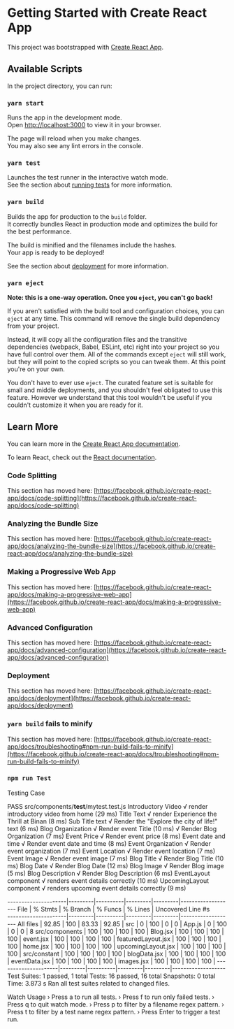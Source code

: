 # Getting Started with Create React App

This project was bootstrapped with [Create React App](https://github.com/facebook/create-react-app).

## Available Scripts

In the project directory, you can run:

### `yarn start`

Runs the app in the development mode.\
Open [http://localhost:3000](http://localhost:3000) to view it in your browser.

The page will reload when you make changes.\
You may also see any lint errors in the console.

### `yarn test`

Launches the test runner in the interactive watch mode.\
See the section about [running tests](https://facebook.github.io/create-react-app/docs/running-tests) for more information.

### `yarn build`

Builds the app for production to the `build` folder.\
It correctly bundles React in production mode and optimizes the build for the best performance.

The build is minified and the filenames include the hashes.\
Your app is ready to be deployed!

See the section about [deployment](https://facebook.github.io/create-react-app/docs/deployment) for more information.

### `yarn eject`

**Note: this is a one-way operation. Once you `eject`, you can't go back!**

If you aren't satisfied with the build tool and configuration choices, you can `eject` at any time. This command will remove the single build dependency from your project.

Instead, it will copy all the configuration files and the transitive dependencies (webpack, Babel, ESLint, etc) right into your project so you have full control over them. All of the commands except `eject` will still work, but they will point to the copied scripts so you can tweak them. At this point you're on your own.

You don't have to ever use `eject`. The curated feature set is suitable for small and middle deployments, and you shouldn't feel obligated to use this feature. However we understand that this tool wouldn't be useful if you couldn't customize it when you are ready for it.

## Learn More

You can learn more in the [Create React App documentation](https://facebook.github.io/create-react-app/docs/getting-started).

To learn React, check out the [React documentation](https://reactjs.org/).

### Code Splitting

This section has moved here: [https://facebook.github.io/create-react-app/docs/code-splitting](https://facebook.github.io/create-react-app/docs/code-splitting)

### Analyzing the Bundle Size

This section has moved here: [https://facebook.github.io/create-react-app/docs/analyzing-the-bundle-size](https://facebook.github.io/create-react-app/docs/analyzing-the-bundle-size)

### Making a Progressive Web App

This section has moved here: [https://facebook.github.io/create-react-app/docs/making-a-progressive-web-app](https://facebook.github.io/create-react-app/docs/making-a-progressive-web-app)

### Advanced Configuration

This section has moved here: [https://facebook.github.io/create-react-app/docs/advanced-configuration](https://facebook.github.io/create-react-app/docs/advanced-configuration)

### Deployment

This section has moved here: [https://facebook.github.io/create-react-app/docs/deployment](https://facebook.github.io/create-react-app/docs/deployment)

### `yarn build` fails to minify

This section has moved here: [https://facebook.github.io/create-react-app/docs/troubleshooting#npm-run-build-fails-to-minify](https://facebook.github.io/create-react-app/docs/troubleshooting#npm-run-build-fails-to-minify)

### `npm run Test`

Testing Case

 PASS  src/components/__test__/mytest.test.js
  Introductory Video
    √ render introductory video from home (29 ms)
  Title Text
    √ render Experience the Thrill at Binan (8 ms)
  Sub Title text
    √ Render the "Explore the city of life!" text (6 ms)
  Blog Organization
    √ Render event Title (10 ms)
    √ Render Blog Organization (7 ms)
  Event Price
    √ Render event price (8 ms)
  Event date and time
    √ Render event date and time (8 ms)
  Event Organization
    √ Render event organization (7 ms)
  Event Location
    √ Render event location (7 ms)
  Event Image
    √ Render event image (7 ms)
  Blog Title
    √ Render Blog Title (10 ms)
  Blog Date
    √ Render Blog Date (12 ms)
  Blog Image
    √ Render Blog image (5 ms)
  Blog Description
    √ Render Blog Description (6 ms)
  EventLayout component
    √ renders event details correctly (10 ms)
  UpcomingLayout component
    √ renders upcoming event details correctly (9 ms)                                                                                                                    
                                                                                                                                                                         
---------------------|---------|----------|---------|---------|-------------------
File                 | % Stmts | % Branch | % Funcs | % Lines | Uncovered Line #s                                                                                        
---------------------|---------|----------|---------|---------|-------------------
All files            |   92.85 |      100 |   83.33 |   92.85 | 
 src                 |       0 |      100 |       0 |       0 | 
  App.js             |       0 |      100 |       0 |       0 | 8
 src/components      |     100 |      100 |     100 |     100 | 
  Blog.jsx           |     100 |      100 |     100 |     100 | 
  event.jsx          |     100 |      100 |     100 |     100 | 
  featuredLayout.jsx |     100 |      100 |     100 |     100 | 
  home.jsx           |     100 |      100 |     100 |     100 | 
  upcomingLayout.jsx |     100 |      100 |     100 |     100 | 
 src/constant        |     100 |      100 |     100 |     100 | 
  blogData.jsx       |     100 |      100 |     100 |     100 | 
  eventData.jsx      |     100 |      100 |     100 |     100 | 
  images.jsx         |     100 |      100 |     100 |     100 | 
---------------------|---------|----------|---------|---------|-------------------
Test Suites: 1 passed, 1 total
Tests:       16 passed, 16 total
Snapshots:   0 total
Time:        3.873 s
Ran all test suites related to changed files.

Watch Usage
 › Press a to run all tests.
 › Press f to run only failed tests.
 › Press q to quit watch mode.
 › Press p to filter by a filename regex pattern.
 › Press t to filter by a test name regex pattern.
 › Press Enter to trigger a test run.

